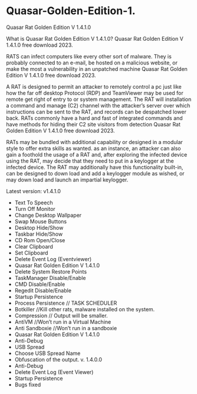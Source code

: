 # Quasar-Golden-Edition-1.
Quasar Rat Golden Edition V 1.4.1.0

What is Quasar Rat Golden Edition V 1.4.1.0?
Quasar Rat Golden Edition V 1.4.1.0 free download 2023.

RATS can infect computers like every other sort of malware. They is probably connected to an e-mail, be hosted on a malicious website, or make the most a vulnerability in an unpatched machine Quasar Rat Golden Edition V 1.4.1.0 free download 2023.

A RAT is designed to permit an attacker to remotely control a pc just like how the far off desktop Protocol (RDP) and TeamViewer may be used for remote get right of entry to or system management. The RAT will installation a command and manage (C2) channel with the attacker’s server over which instructions can be sent to the RAT, and records can be despatched lower back. RATs commonly have a hard and fast of integrated commands and have methods for hiding their C2 site visitors from detection Quasar Rat Golden Edition V 1.4.1.0 free download 2023.

RATs may be bundled with additional capability or designed in a modular style to offer extra skills as wanted. as an instance, an attacker can also gain a foothold the usage of a RAT and, after exploring the infected device using the RAT, may decide that they need to put in a keylogger at the infected device. The RAT may additionally have this functionality built-in, can be designed to down load and add a keylogger module as wished, or may down load and launch an impartial keylogger.

Latest version: v1.4.1.0
* Text To Speech
* Turn Off Monitor
* Change Desktop Wallpaper
* Swap Mouse Buttons
* Desktop Hide/Show
* Taskbar Hide/Show
* CD Rom Open/Close
* Clear Clipboard
* Set Clipboard
* Delete Event Log (Eventviewer)
* Quasar Rat Golden Edition V 1.4.1.0
* Delete System Restore Points
* TaskManager Disable/Enable
* CMD Disable/Enable
* Regedit Disable/Enable
* Startup Persistence
* Process Persistence // TASK SCHEDULER
* Botkiller //Kill other rats, malware installed on the system.
* Compression // Output will be smaller.
* AntiVM //Won’t run in a Virtual Machine
* Anti Sandboxie //Won’t run in a sandboxie
* Quasar Rat Golden Edition V 1.4.1.0
* Anti-Debug
* USB Spread
* Choose USB Spread Name
* Obfuscation of the output.
v. 1.4.0.0
* Anti-Debug
* Delete Event Log (Event Viewer)
* Startup Persistence
* Bugs fixed

